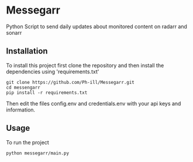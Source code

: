# Messegarr

Python Script to send daily updates about monitored content on radarr and sonarr

## Installation

To install this project first clone the repository and then install the dependencies using 'requirements.txt' 
```
git clone https://github.com/Ph-ill/Messegarr.git
cd messengarr
pip install -r requirements.txt
```
Then edit the files config.env and credentials.env with your api keys and information.


## Usage
To run the project
```
python messegarr/main.py
```
